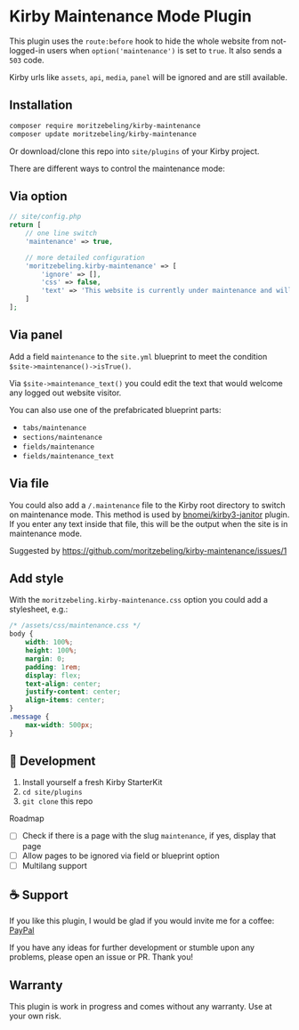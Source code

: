 # Kirby Maintenance Mode Plugin

This plugin uses the `route:before` hook to hide the whole website from not-logged-in users when `option('maintenance')` is set to `true`. It also sends a `503` code.

Kirby urls like `assets`, `api`, `media`, `panel` will be ignored and are still available.

## Installation

```bash
composer require moritzebeling/kirby-maintenance
composer update moritzebeling/kirby-maintenance
```

Or download/clone this repo into `site/plugins` of your Kirby project.

There are different ways to control the maintenance mode:

## Via option

```php
// site/config.php
return [
    // one line switch
    'maintenance' => true,

    // more detailed configuration
    'moritzebeling.kirby-maintenance' => [
        'ignore' => [],
        'css' => false,
        'text' => 'This website is currently under maintenance and will be back online soon.',
    ]
];
```

## Via panel

Add a field `maintenance` to the `site.yml` blueprint to meet the condition `$site->maintenance()->isTrue()`.

Via `$site->maintenance_text()` you could edit the text that would welcome any logged out website visitor.

You can also use one of the prefabricated blueprint parts:

- `tabs/maintenance`
- `sections/maintenance`
- `fields/maintenance`
- `fields/maintenance_text`

## Via file

You could also add a `/.maintenance` file to the Kirby root directory to switch on maintenance mode. This method is used by [bnomei/kirby3-janitor](https://github.com/bnomei/kirby3-janitor) plugin. If you enter any text inside that file, this will be the output when the site is in maintenance mode.

Suggested by https://github.com/moritzebeling/kirby-maintenance/issues/1

## Add style

With the `moritzebeling.kirby-maintenance.css` option you could add a stylesheet, e.g.:

```css
/* /assets/css/maintenance.css */
body {
    width: 100%;
    height: 100%;
    margin: 0;
    padding: 1rem;
    display: flex;
    text-align: center;
    justify-content: center;
    align-items: center;
}
.message {
    max-width: 500px;
}
```

## 🚧 Development

1. Install yourself a fresh Kirby StarterKit
2. `cd site/plugins`
3. `git clone` this repo

Roadmap
- [ ] Check if there is a page with the slug `maintenance`, if yes, display that page
- [ ] Allow pages to be ignored via field or blueprint option
- [ ] Multilang support

## ☕️ Support

If you like this plugin, I would be glad if you would invite me for a coffee: [PayPal](https://www.paypal.com/paypalme/cryptomunich)

If you have any ideas for further development or stumble upon any problems, please open an issue or PR. Thank you!

## Warranty

This plugin is work in progress and comes without any warranty. Use at your own risk.